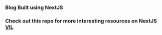### Blog Built using NextJS

### Check out this repo for more interesting resources on NextJS [VIL](https://github.com/mmkvdev/VIL/blob/master/NextJS/VIL_NS.md)